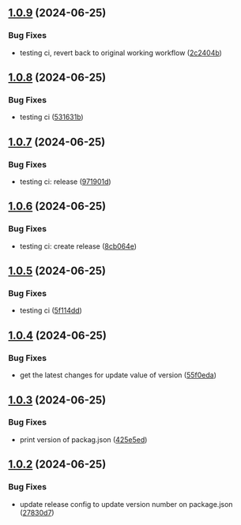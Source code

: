 ## [1.0.9](https://github.com/mrpmohiburrahman/similar-react-native-libraries/compare/v1.0.8...v1.0.9) (2024-06-25)


### Bug Fixes

* testing ci, revert back to original working workflow ([2c2404b](https://github.com/mrpmohiburrahman/similar-react-native-libraries/commit/2c2404b8b2b18bc7a277621453d1734bde2ea075))

## [1.0.8](https://github.com/mrpmohiburrahman/similar-react-native-libraries/compare/v1.0.7...v1.0.8) (2024-06-25)


### Bug Fixes

* testing ci ([531631b](https://github.com/mrpmohiburrahman/similar-react-native-libraries/commit/531631b7f542843cb28f4b792533ee2087ca7bf9))

## [1.0.7](https://github.com/mrpmohiburrahman/similar-react-native-libraries/compare/v1.0.6...v1.0.7) (2024-06-25)


### Bug Fixes

* testing ci: release ([971901d](https://github.com/mrpmohiburrahman/similar-react-native-libraries/commit/971901dee90041d51b2c162c6993dd1a739c22c6))

## [1.0.6](https://github.com/mrpmohiburrahman/similar-react-native-libraries/compare/v1.0.5...v1.0.6) (2024-06-25)


### Bug Fixes

* testing ci: create release ([8cb064e](https://github.com/mrpmohiburrahman/similar-react-native-libraries/commit/8cb064edd4afd4a94667af4ba1bdad57381efaf0))

## [1.0.5](https://github.com/mrpmohiburrahman/similar-react-native-libraries/compare/v1.0.4...v1.0.5) (2024-06-25)


### Bug Fixes

* testing ci ([5f114dd](https://github.com/mrpmohiburrahman/similar-react-native-libraries/commit/5f114dda4badd95c0d39f9bbce294b8ea885920c))

## [1.0.4](https://github.com/mrpmohiburrahman/similar-react-native-libraries/compare/v1.0.3...v1.0.4) (2024-06-25)


### Bug Fixes

* get the latest changes for update value of version ([55f0eda](https://github.com/mrpmohiburrahman/similar-react-native-libraries/commit/55f0eda09ae03b2e9b7c98fb93b326af0b86cc4a))

## [1.0.3](https://github.com/mrpmohiburrahman/similar-react-native-libraries/compare/v1.0.2...v1.0.3) (2024-06-25)


### Bug Fixes

* print version of packag.json ([425e5ed](https://github.com/mrpmohiburrahman/similar-react-native-libraries/commit/425e5edf7ee698cf186559142c746fca85a9b596))

## [1.0.2](https://github.com/mrpmohiburrahman/similar-react-native-libraries/compare/v1.0.1...v1.0.2) (2024-06-25)


### Bug Fixes

* update release config to update version number on package.json ([27830d7](https://github.com/mrpmohiburrahman/similar-react-native-libraries/commit/27830d7a605bc3ffc954fc6f69146ed9edd499fc))
